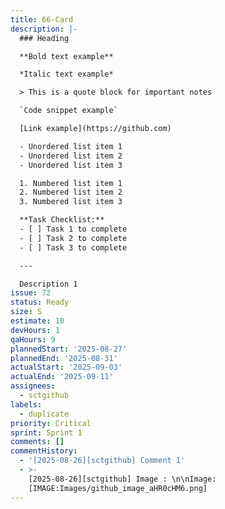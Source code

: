 ```yaml
---
title: 66-Card
description: |-
  ### Heading

  **Bold text example**

  *Italic text example*

  > This is a quote block for important notes

  `Code snippet example`

  [Link example](https://github.com)

  - Unordered list item 1
  - Unordered list item 2
  - Unordered list item 3

  1. Numbered list item 1
  2. Numbered list item 2
  3. Numbered list item 3

  **Task Checklist:**
  - [ ] Task 1 to complete
  - [ ] Task 2 to complete
  - [ ] Task 3 to complete

  ---

  Description 1
issue: 72
status: Ready
size: S
estimate: 10
devHours: 1
qaHours: 9
plannedStart: '2025-08-27'
plannedEnd: '2025-08-31'
actualStart: '2025-09-03'
actualEnd: '2025-09-11'
assignees:
  - sctgithub
labels:
  - duplicate
priority: Critical
sprint: Sprint 1
comments: []
commentHistory:
  - '[2025-08-26][sctgithub] Comment 1'
  - >-
    [2025-08-26][sctgithub] Image : \n\nImage:
    [IMAGE:Images/github_image_aHR0cHM6.png]
---
```


